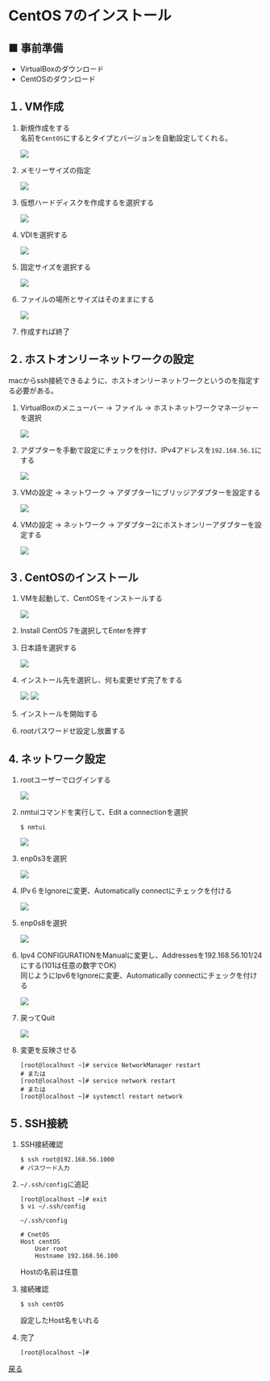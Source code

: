 # CentOS 7のインストール

## ■ 事前準備

- VirtualBoxのダウンロード
- CentOSのダウンロード

## １. VM作成

1. 新規作成をする  
    名前を`CentOS`にするとタイプとバージョンを自動設定してくれる。

    <img src="../../images/install/centOS/install01.png">

1. メモリーサイズの指定  

    <img src="../../images/install/centOS/install02.png">

1. 仮想ハードディスクを作成するを選択する

    <img src="../../images/install/centOS/install03.png">

1. VDIを選択する

    <img src="../../images/install/centOS/install04.png">

1. 固定サイズを選択する

    <img src="../../images/install/centOS/install05.png">

1. ファイルの場所とサイズはそのままにする

    <img src="../../images/install/centOS/install06.png">

1. 作成すれば終了

## ２. ホストオンリーネットワークの設定

macからssh接続できるように、ホストオンリーネットワークというのを指定する必要がある。

1. VirtualBoxのメニューバー → ファイル → ホストネットワークマネージャーを選択

    <img src="../../images/install/centOS/install07.png">

1. アダプターを手動で設定にチェックを付け、IPv4アドレスを`192.168.56.1`にする

    <img src="../../images/install/centOS/install08.png">

1. VMの設定 → ネットワーク → アダプター1にブリッジアダプターを設定する

    <img src="../../images/install/centOS/install09.png">

1. VMの設定 → ネットワーク → アダプター2にホストオンリーアダプターを設定する

    <img src="../../images/install/centOS/install10.png">


## ３. CentOSのインストール

1. VMを起動して、CentOSをインストールする

    <img src="../../images/install/centOS/install11.png">

1. Install CentOS 7を選択してEnterを押す

1. 日本語を選択する

    <img src="../../images/install/centOS/install12.png">

1. インストール先を選択し、何も変更せず完了をする

    <img src="../../images/install/centOS/install13.png">

    <img src="../../images/install/centOS/install14.png">

1. インストールを開始する

1. rootパスワードせ設定し放置する

## 4. ネットワーク設定

1. rootユーザーでログインする

    <img src="../../images/install/centOS/install15.png">

1. nmtuiコマンドを実行して、Edit a connectionを選択

    ``` shell
    $ nmtui
    ```

    <img src="../../images/install/centOS/install16.png">

1. enp0s3を選択

    <img src="../../images/install/centOS/install17.png">

1. IPv６をIgnoreに変更、Automatically connectにチェックを付ける

    <img src="../../images/install/centOS/install18.png">

1. enp0s8を選択

    <img src="../../images/install/centOS/install19.png">

1. Ipv4 CONFIGURATIONをManualに変更し、Addressesを192.168.56.101/24にする(101は任意の数字でOK)  
    同じようにIpv6をIgnoreに変更、Automatically connectにチェックを付ける

    <img src="../../images/install/centOS/install20.png">

1. 戻ってQuit

    <img src="../../images/install/centOS/install21.png">

1. 変更を反映させる

    ``` shell
    [root@localhost ~]# service NetworkManager restart
    # または
    [root@localhost ~]# service network restart
    # または
    [root@localhost ~]# systemctl restart network
    ```

## ５. SSH接続

1. SSH接続確認

    ``` shell
    $ ssh root@192.168.56.1000
    # パスワード入力
    ```

1. `~/.ssh/config`に追記

    ``` shell
    [root@localhost ~]# exit
    $ vi ~/.ssh/config
    ```

    `~/.ssh/config`

    ``` shell
    # CnetOS
    Host centOS
        User root
        Hostname 192.168.56.100
    ```

    Hostの名前は任意

1. 接続確認

    ``` shell
    $ ssh centOS
    ```

    設定したHost名をいれる

1. 完了

    ``` shell
    [root@localhost ~]#
    ```

<a href="../../README.md#ttl2">戻る</a>
